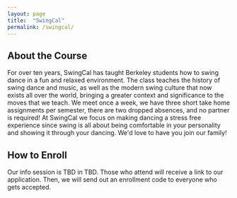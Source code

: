 ```yaml
---
layout: page
title:  "SwingCal"
permalink: /swingcal/
---
```


## About the Course
For over ten years, SwingCal has taught Berkeley students how to swing dance in a fun and relaxed environment. The class teaches the history of swing dance and music, as well as the modern swing culture that now exists all over the world, bringing a greater context and significance to the moves that we teach. We meet once a week, we have three short take home assignments per semester, there are two dropped absences, and no partner is required! At SwingCal we focus on making dancing a stress free experience since swing is all about being comfortable in your personality and showing it through your dancing. We'd love to have you join our family!

## How to Enroll

Our info session is TBD in TBD. Those who attend will receive a link to our application. Then, we will send out an enrollment code to everyone who gets accepted.  

